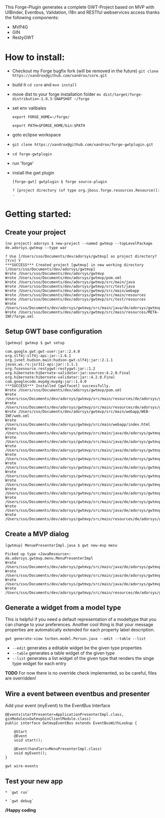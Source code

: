 This Forge-Plugin generates a complete GWT-Project  based on MVP with UIBinder, Eventbus, Validation, i18n and RESTful webservices access thanks the following components:

* MVP4G
* GIN
* RestyGWT

How to install:
===============
  
* Checkout my Forge bugfix fork (will be removed in the future) `git clone https://xandrox@github.com/xandrox/core.git`
* build it `cd core` and `mvn install`
* move dist to your forge installation folder `mv dist/target/forge-distribution-1.0.3-SNAPSHOT ~/forge`
* set env valibales

    `export FORGE_HOME=~/forge/`
    
    `export PATH=$FORGE_HOME/bin:$PATH`

* goto eclipse workspace 
* `git clone https://xandrox@github.com/xandrox/forge-gwtplugin.git`
* `cd forge-gwtplugin`
* run 'forge'
* install the gwt plugin

    `[forge-gwt] gwtplugin $ forge source-plugin` 
    
    `? [project directory (of type org.jboss.forge.resources.Resource)]: .`

Getting started:
================

Create your project
-------------------

	[no project] adorsys $ new-project --named gwtmvp --topLevelPackage de.adorsys.gwtmvp --type war
	
	? Use [/Users/sso/Documents/dev/adorsys/gwtmvp] as project directory? [Y/n] Y
	***SUCCESS*** Created project [gwtmvp] in new working directory [/Users/sso/Documents/dev/adorsys/gwtmvp]
	Wrote /Users/sso/Documents/dev/adorsys/gwtmvp
	Wrote /Users/sso/Documents/dev/adorsys/gwtmvp/pom.xml
	Wrote /Users/sso/Documents/dev/adorsys/gwtmvp/src/main/java
	Wrote /Users/sso/Documents/dev/adorsys/gwtmvp/src/test/java
	Wrote /Users/sso/Documents/dev/adorsys/gwtmvp/src/main/webapp
	Wrote /Users/sso/Documents/dev/adorsys/gwtmvp/src/main/resources
	Wrote /Users/sso/Documents/dev/adorsys/gwtmvp/src/test/resources
	Wrote /Users/sso/Documents/dev/adorsys/gwtmvp/src/main/java/de/adorsys/gwtmvp
	Wrote /Users/sso/Documents/dev/adorsys/gwtmvp/src/main/resources/META-INF/forge.xml


Setup GWT base configuration
----------------------------

	[gwtmvp] gwtmvp $ gwt setup
	
	com.google.gwt:gwt-user:jar::2.4.0
	org.slf4j:slf4j-api:jar::1.6.1
	org.jvnet.hudson.main:hudson-gwt-slf4j:jar::2.1.1
	javax.ws.rs:jsr311-api:jar::1.1.1
	org.fusesource.restygwt:restygwt:jar::1.2
	org.hibernate:hibernate-validator:jar:sources:4.2.0.Final
	org.hibernate:hibernate-validator:jar::4.2.0.Final
	com.googlecode.mvp4g:mvp4g:jar::1.4.0
	***SUCCESS*** Installed [gwtfacet] successfully.
	Wrote /Users/sso/Documents/dev/adorsys/gwtmvp/pom.xml
	Wrote /Users/sso/Documents/dev/adorsys/gwtmvp/src/main/resources/de/adorsys/gwtmvp/Messages.properties
	Wrote /Users/sso/Documents/dev/adorsys/gwtmvp/src/main/resources/de/adorsys/gwtmvp/Gwtmvp.gwt.xml
	Wrote /Users/sso/Documents/dev/adorsys/gwtmvp/src/main/webapp/WEB-INF/web.xml
	Wrote /Users/sso/Documents/dev/adorsys/gwtmvp/src/main/webapp/index.html
	Wrote /Users/sso/Documents/dev/adorsys/gwtmvp/src/main/java/de/adorsys/gwtmvp/GwtmvpValidationMessageResolver.java
	Wrote /Users/sso/Documents/dev/adorsys/gwtmvp/src/main/java/de/adorsys/gwtmvp/GwtmvpValidatorFactory.java
	Wrote /Users/sso/Documents/dev/adorsys/gwtmvp/src/main/java/de/adorsys/gwtmvp/model/GwtmvpModel.java
	Wrote /Users/sso/Documents/dev/adorsys/gwtmvp/src/main/java/de/adorsys/gwtmvp/GwtmvpEntryPoint.java
	Wrote /Users/sso/Documents/dev/adorsys/gwtmvp/src/main/java/de/adorsys/gwtmvp/GwtmvpEventBus.java
	Wrote /Users/sso/Documents/dev/adorsys/gwtmvp/src/main/java/de/adorsys/gwtmvp/GwtmvpGinClientModule.java
	Wrote /Users/sso/Documents/dev/adorsys/gwtmvp/src/main/java/de/adorsys/gwtmvp/ReverseCompositeView.java
	Wrote /Users/sso/Documents/dev/adorsys/gwtmvp/src/main/java/de/adorsys/gwtmvp/application/ApplicationPresenterImpl.java
	Wrote /Users/sso/Documents/dev/adorsys/gwtmvp/src/main/java/de/adorsys/gwtmvp/application/ApplicationView.java
	Wrote /Users/sso/Documents/dev/adorsys/gwtmvp/src/main/java/de/adorsys/gwtmvp/application/ApplicationViewImpl.java
	Wrote /Users/sso/Documents/dev/adorsys/gwtmvp/src/main/resources/de/adorsys/gwtmvp/application/ApplicationViewImpl.ui.xml
	
Create a MVP dialog
-------------------
	
	[gwtmvp] MenuePresenterImpl.java $ gwt new-mvp menu

	Picked up type <JavaResource>: de.adorsys.gwtmvp.menu.MenuPresenterImpl
	Wrote /Users/sso/Documents/dev/adorsys/gwtmvp/src/main/java/de/adorsys/gwtmvp/menu/MenuPresenterImpl.java
	Wrote /Users/sso/Documents/dev/adorsys/gwtmvp/src/main/java/de/adorsys/gwtmvp/menu/MenuView.java
	Wrote /Users/sso/Documents/dev/adorsys/gwtmvp/src/main/java/de/adorsys/gwtmvp/menu/MenuViewImpl.java
	Wrote /Users/sso/Documents/dev/adorsys/gwtmvp/src/main/resources/de/adorsys/gwtmvp/menu/MenuViewImpl.ui.xml
	
Generate a widget from a model type
-----------------------------------

This is helpful if you need a default representation of a modeltype that you can change to your preferences.
Another cool thing is that your message properties are automatically extended for each property label description.

	gwt generate-view torben.model.Person.java --edit --table --list
	
* `--edit` generates a editable widget be the given type properties
* `--table` generates a table widget of the given type
* `--list` generates a list widget of the given type that renders the singe type widget for each entry

**TODO** For now there is no override check implemented, so be careful, files are overridden!

Wire a event between eventbus and presenter
-------------------------------------------

Add your event (myEvent) to the EventBus Interface

	@Events(startPresenter=ApplicationPresenterImpl.class, ginModules=GwtmvpGinClientModule.class)
	public interface GwtmvpEventBus extends EventBusWithLookup {
	
		@Start
		@Event
		void start();
	
		@Event(handlers=MenuPresenterImpl.class)
		void myEvent();
	}
	
	gwt wire-events 
	
Test your new app
-----------------

	* `gwt run`
	
	* `gwt debug`
	

**/Happy coding**
	

